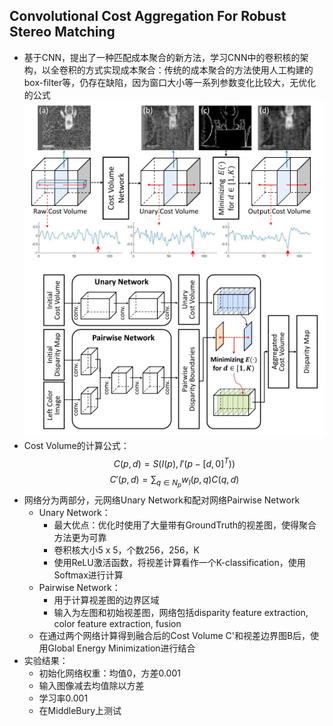 ## Convolutional Cost Aggregation For Robust Stereo Matching
+ 基于CNN，提出了一种匹配成本聚合的新方法，学习CNN中的卷积核的架构，以全卷积的方式实现成本聚合：传统的成本聚合的方法使用人工构建的box-filter等，仍存在缺陷，因为窗口大小等一系列参数变化比较大，无优化的公式
![](cost&#32;volume.png)
![](architecture.png)
+ Cost Volume的计算公式：
  $$ C(p,d)=S(I(p),I'(p-[d,0]^T)) $$
  $$ C'(p,d)=\sum _{q\in N_p}w_I(p,q)C(q,d) $$
+ 网络分为两部分，元网络Unary Network和配对网络Pairwise Network
  + Unary Network：
    + 最大优点：优化时使用了大量带有GroundTruth的视差图，使得聚合方法更为可靠
    + 卷积核大小5 x 5，个数256，256，K
    + 使用ReLU激活函数，将视差计算看作一个K-classification，使用Softmax进行计算
  + Pairwise Network：
    + 用于计算视差图的边界区域
    + 输入为左图和初始视差图，网络包括disparity feature extraction, color feature extraction, fusion
  + 在通过两个网络计算得到融合后的Cost Volume C'和视差边界图B后，使用Global Energy Minimization进行结合
+ 实验结果：
  + 初始化网络权重：均值0，方差0.001
  + 输入图像减去均值除以方差
  + 学习率0.001
  + 在MiddleBury上测试